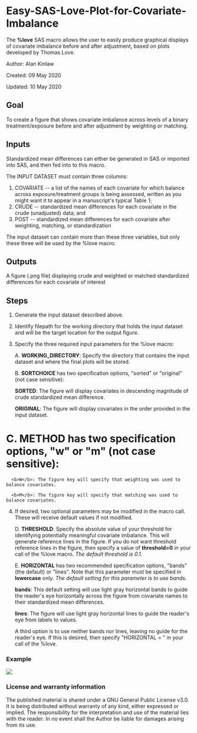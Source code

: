 # Easy-SAS-Love-Plot-for-Covariate-Imbalance

The <b>%love</b> SAS macro allows the user to easily produce graphical displays of covariate imbalance before and after adjustment, based on plots developed by Thomas Love.

Author: Alan Kinlaw

Created: 09 May 2020

Updated: 10 May 2020


## Goal

To create a figure that shows covariate imbalance across levels of a binary treatment/exposure before and after adjustment by weighting or matching.


## Inputs

Standardized mean differences can either be generated in SAS or imported into SAS, and then fed into to this macro.

The INPUT DATASET must contain three columns:
1. COVARIATE -- a list of the names of each covariate for which balance across exposure/treatment groups is being assessed, written as you might want it to appear in a manuscript's typical Table 1;
2. CRUDE -- standardized mean differences for each covariate in the crude (unadjusted) data; and 
3. POST -- standardized mean differences for each covariate after weighting, matching, or standardization 

The input dataset can contain more than these three variables, but only these three will be used by the %love macro.

## Outputs

A figure (.png file) displaying crude and weighted or matched standardized differences for each covariate of interest

## Steps

1. Generate the input dataset described above.
2. Identify filepath for the working directory that holds the input dataset and will be the target location for the output figure.
3. Specify the three required input parameters for the %love macro:
	
   A. <b>WORKING_DIRECTORY</b>: Specify the directory that contains the input dataset and where the final plots will be stored.
	
   B. <b>SORTCHOICE</b> has two specification options, "sorted" or "original" (not case sensitive):

      <b>SORTED</b>: The figure will display covariates in descending magnitude of crude standardized mean difference.
		
      <b>ORIGINAL</b>: The figure will display covariates in the order provided in the input dataset.
			
# C. <b>METHOD</b> has two specification options, "w" or "m" (not case sensitive):
		
	  <b>W</b>: The figure key will specify that weighting was used to balance covariates.
		
	  <b>M</b>: The figure key will specify that matching was used to balance covariates. 
		
		
4. If desired, two optional parameters may be modified in the macro call. These will receive default values if not modified.
		
	D. <b>THRESHOLD</b>: Specify the absolute value of your threshold for identifying potentially meaningful covariate imbalance. This will generate reference lines in the figure. If you do not want threshold reference lines in the figure, then specify a value of <b>threshold=0</b> in your call of the %love macro. <i>The default threshold is 0.1.</i>
	
	E. <b>HORIZONTAL</b> has two recommended specification options, "bands" (the default) or "lines". Note that this parameter must be specified in <b>lowercase</b> only. <i>The default setting for this parameter is to use bands.</i>
		
	<b>bands</b>: This default setting will use light gray horizontal bands to guide the reader's eye horizontally across the figure from covariate names to their standardized mean differences. 
		
	  <b>lines</b>: The figure will use light gray horizontal lines to guide the reader's eye from labels to values. 
		
	  A third option is to use neither bands nor lines, leaving no guide for the reader's eye. If this is desired, then specify "HORIZONTAL = " in your call of the %love.
	

### Example
![](https://github.com/alankinlaw/Easy-Love-Plot/blob/master/example.png)
 
### License and warranty information

The published material is shared under a GNU General Public License v3.0.  It is being distributed without warranty of any kind, either expressed or implied. The responsibility for the interpretation and use of the material lies with the reader. In no event shall the Author be liable for damages arising from its use.
